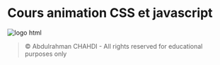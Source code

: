 # Cours animation CSS et javascript
![logo html](https://i0.wp.com/byfeel.info/wp-content/uploads/2015/02/css-html2-e1517475681211.png?fit=400%2C259&ssl=1)
> &copy; Abdulrahman CHAHDI - All rights reserved for educational purposes only